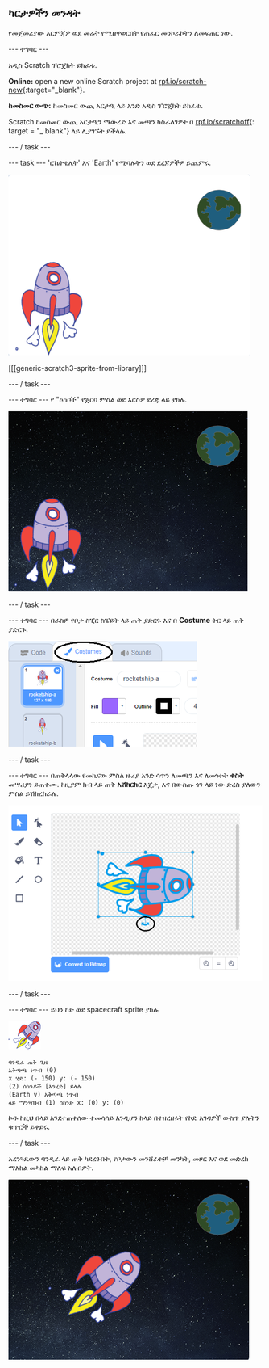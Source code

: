 ## ካርታዎችን መንዳት

የመጀመሪያው እርምጃዎ ወደ መሬት የሚዘዋወርበት የጠፈር መንኮራኮትን ለመፍጠር ነው.

\--- ተግባር \---

አዲስ Scratch ፕሮጀክት ይክፈቱ.

**Online:** open a new online Scratch project at [rpf.io/scratch-new](http://rpf.io/scratchon){:target="_blank"}.

**ከመስመር ውጭ:** ከመስመር ውጪ አርታዒ ላይ አንድ አዲስ ፕሮጀክት ይክፈቱ.

Scratch ከመስመር ውጪ አርታዒን ማውረድ እና መጫን ካስፈለገዎት በ [rpf.io/scratchoff](http://rpf.io/scratchoff){: target = "_ blank"} ላይ ሊያገኙት ይችላሉ.

\--- / task \---

\--- task \--- 'ሮኬትቴሌት' እና 'Earth' የሚባሉትን ወደ ደረጃዎችዎ ይጨምሩ.

![የመርከብ ቦታዎች እና የመሬት ፍርዶች](images/space-sprites.png)

[[[generic-scratch3-sprite-from-library]]]

\--- / task \---

\--- ተግባር \--- የ "ኮከቦች" የጀርባ ምስል ወደ እርስዎ ደረጃ ላይ ያክሉ.

![ባዶ backdrop](images/space-backdrop.png)

\--- / task \---

\--- ተግባር \--- በራስዎ የቦታ ስፒር ስፔይት ላይ ጠቅ ያድርጉ እና በ **Costume** ትር ላይ ጠቅ ያድርጉ.

![Sprite costume](images/space-costume.png)

\--- / task \---

\--- ተግባር \--- በጠቅላላው የመኪናው ምስል ዙሪያ አንድ ሳጥን ለመጫን እና ለመጎተት **ቀስት** መሣሪያን ይጠቀሙ. ከዚያም ክብ ላይ ጠቅ **አሽከርክር** እጀታ, እና በውስጡ ጎን ላይ ነው ድረስ ያለውን ምስል ይሽከረከራሉ.

![አንድ ቀሚስ ማሽከርከር](images/space-rotate.png)

\--- / task \---

\--- ተግባር \--- ይህን ኮድ ወደ spacecraft sprite ያክሉ

![Spaceship sprite](images/sprite-spaceship.png)

```blocks3
ባንዲራ ጠቅ ጊዜ
አቅጣጫ ነጥብ (0)
x ሂድ: (- 150) y: (- 150)
(2) ሰከንዶች [እንሂድ] ይላሉ
(Earth v) አቅጣጫ ነጥብ
ላይ ማንዣበብ (1) ሰከንድ x: (0) y: (0)
```

ኮዱ ከዚህ በላይ እንደተጠቀሰው ተመሳሳይ እንዲሆን ከላይ በተዘረዘሩት የኮድ እገዳዎች ውስጥ ያሉትን ቁጥሮች ይቀይሩ.

\--- / task \---

አረንጓዴውን ባንዲራ ላይ ጠቅ ካደረጉበት, የቦታውን መንሸራተቻ መንካት, መዞር እና ወደ መድረክ ማእከል መካከል ማለፍ አለብዎት.

![የ spacecraft እንቅስቃሴን መሞከር](images/space-animate-stage.png)